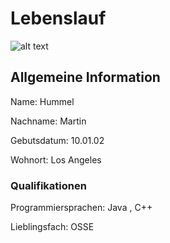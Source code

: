 # Lebenslauf
![alt text](https://www.deutsch-perfekt.com/sites/deutsch-perfekt.spotlight-verlag.de/files/styles/mode_content/public/2021-03/bier.jpg?h=37fbd973&itok=WeRRjuaQ)
## Allgemeine Information
Name: Hummel
>
Nachname: Martin
>
Gebutsdatum: 10.01.02
>
Wohnort: Los Angeles
### Qualifikationen
Programmiersprachen: Java , C++
>
Lieblingsfach: OSSE 
